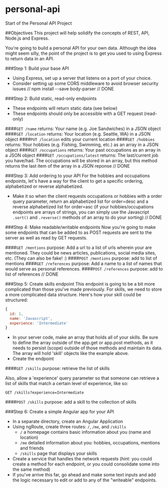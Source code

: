 personal-api
============

Start of the Personal API Project

##Objectives
This project will help solidify the concepts of REST, API, Node.js and Express. 

You're going to build a personal API for your own data. Although the idea might seem silly, the point of the project is to get you used to using Express to return data in an API.

###Step 1: Build your base API
* Using Express, set up a server that listens on a port of your choice.
* Consider setting up some CORS middleware to avoid browser security issues 
// npm install --save body-parser
// DONE

###Step 2: Build static, read-only endpoints
* These endpoints will return static data (see below)
* These endpoints should only be accessible with a GET request (read-only)

####`GET /name`
returns: Your name (e.g. Joe Sandwiches) in a JSON object
####`GET /location`
returns: Your location (e.g. Seattle, WA) in a JSON object
####`PUT /location`
edits your current location
####`GET /hobbies`
returns: Your hobbies (e.g. Fishing, Swimming, etc.) as an array in a JSON object
####`GET /occupations`
returns: Your past occupations as an array in a JSON object
####`GET /occupations/latest`
returns: The last/current job you have/had. The occupations will be stored in an array, but this method returns the last item of the array in a JSON reponse
// DONE

###Step 3: Add ordering to your API
For the hobbies and occupations endpoints, let's have a way for the client to get a specific ordering, alphabetized or reverse alphabetized.
* Make it so when the client requests occupations or hobbies with a order query parameter, return an alphabetized list for order=desc and a reverse alphabetized list for order=asc (if your hobbies/occupations endpoints are arrays of strings, you can simply use the Javascript `.sort()` and `.reverse()` methods of an array to do your sorting)
// DONE

###Step 4: Make readable/writable endpoints
Now you're going to make some endpoints that can be added to as POST requests are sent to the server as well as read by GET requests.

####`GET /mentions`
purpose: Add a url to a list of urls wherein your are mentioned. They could be news articles, publications, social media sites, etc. (They can also be fake! :)
####`POST /mentions`
purpose: add to list of mentions
####`GET /references`
purpose: Add a name to a list of names that would serve as personal references. 
####`POST /references`
purpose: add to list of references
// DONE

###Step 5: Create skills endpoint
This endpoint is going to be a bit more complicated than those you've made previously. For skills, we need to store a more complicated data structure. Here's how your skill could be structured:

```javascript
{
  id: 1,
  name: 'Javascript',
  experience: 'Intermediate'
}
```

* In your server code, make an array that holds all of your skills. Be sure to define the array outside of the app.get or app.post methods, as it needs to persist (scope) outside of those methods and maintain its data. The array will hold 'skill' objects like the example above.
* Create the endpoint

####`GET /skills`
purpose: retrieve the list of skills

Also, allow a 'experience' query parameter so that someone can retrieve a list of skills that match a certain level of experience, like so:

`GET /skills?experience=Intermediate`

####`POST /skills`
purpose: add a skill to the collection of skills

###Step 6: Create a simple Angular app for your API
* In a separate directory, create an Angular Application
* Using ngRoute, create three routes: `/`, `/me`, and `/skills`
  * `/` a homepage contains basic information about you (name and location)
  * `/me` detailed information about you: hobbies, occupations, mentions and friends
  * `/skills` page that displays your skills
* Create a service that handles the network requests (hint: you could create a method for each endpoint, or you could consolidate some into the same method)
* If you've arrive this far, go ahead and make some text inputs and add the logic necessary to edit or add to any of the "writeable" endpoints.
